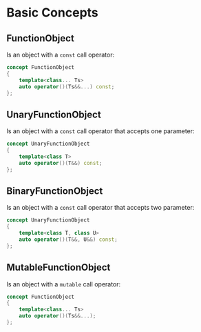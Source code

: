 Basic Concepts
==============

FunctionObject
--------------

Is an object with a `const` call operator:

```cpp
concept FunctionObject
{
    template<class... Ts>
    auto operator()(Ts&&...) const;
};
```

UnaryFunctionObject
-------------------

Is an object with a `const` call operator that accepts one parameter:

```cpp
concept UnaryFunctionObject
{
    template<class T>
    auto operator()(T&&) const;
};
```

BinaryFunctionObject
--------------------

Is an object with a `const` call operator that accepts two parameter:

```cpp
concept UnaryFunctionObject
{
    template<class T, class U>
    auto operator()(T&&, U&&) const;
};
```

MutableFunctionObject
---------------------

Is an object with a `mutable` call operator:

```cpp
concept FunctionObject
{
    template<class... Ts>
    auto operator()(Ts&&...);
};
```

